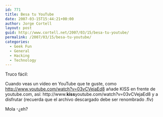 ```yaml
---
id: 771
title: Besa tu YouTube
date: 2007-03-15T15:44:21+00:00
author: Jorge Cortell
layout: post
guid: http://www.cortell.net/2007/03/15/besa-tu-youtube/
permalink: /2007/03/15/besa-tu-youtube/
categories:
  - Geek Fun
  - General
  - Hacking
  - Technology
---
```

Truco fácil:

Cuando veas un ví­deo en YouTube que te guste, como http://www.youtube.com/watch?v=03vCVejaEd8 añade KISS en frente de youtube.com, así­: http://www.**kiss**youtube.com/watch?v=03vCVejaEd8 y a disfrutar (recuerda que el archivo descargado debe ser renombrado .flv)
  
Mola -¿eh?